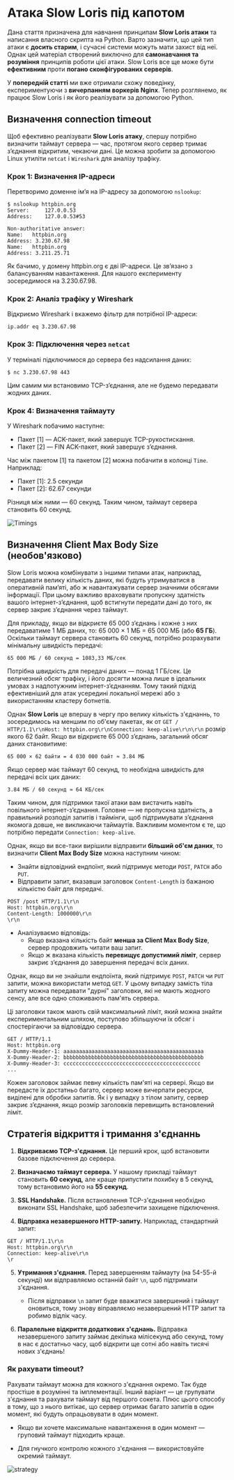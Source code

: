 # Атака Slow Loris під капотом

Дана стаття призначена для навчання принципам **Slow Loris атаки** та написання власного скрипта на Python. Варто зазначити, що цей тип атаки є **досить старим**, і сучасні системи можуть мати захист від неї. Однак цей матеріал створений виключно для **самонавчання та розуміння** принципів роботи цієї атаки. Slow Loris все ще може бути **ефективним** проти **погано сконфігурованих серверів**.

У **попередній статті** ми вже отримали схожу поведінку, експериментуючи з **вичерпанням воркерів Nginx**. Тепер розглянемо, як працює Slow Loris і як його реалізувати за допомогою Python.

## Визначення connection timeout

Щоб ефективно реалізувати **Slow Loris атаку**, спершу потрібно визначити таймаут сервера — час, протягом якого сервер тримає з’єднання відкритим, чекаючи дані. Це можна зробити за допомогою Linux утиліти `netcat` і `Wireshark` для аналізу трафіку.

### Крок 1: Визначення IP-адреси

Перетворимо доменне ім’я на IP-адресу за допомогою `nslookup`:
```
$ nslookup httpbin.org
Server:		127.0.0.53
Address:	127.0.0.53#53

Non-authoritative answer:
Name:	httpbin.org
Address: 3.230.67.98
Name:	httpbin.org
Address: 3.211.25.71
```

Як бачимо, у домену httpbin.org є дві IP-адреси. Це зв’язано з балансуванням навантаження. Для нашого експерименту зосередимося на 3.230.67.98.

### Крок 2: Аналіз трафіку у Wireshark

Відкриємо Wireshark і вкажемо фільтр для потрібної IP-адреси:
```
ip.addr eq 3.230.67.98
```

### Крок 3: Підключення через `netcat`

У терміналі підключимося до сервера без надсилання даних:

```
$ nc 3.230.67.98 443
```

Цим самим ми встановимо TCP-з’єднання, але не будемо передавати жодних даних.

### Крок 4: Визначення таймауту

У Wireshark побачимо наступне:
- Пакет [1] — ACK-пакет, який завершує TCP-рукостискання.
- Пакет [2] — FIN ACK-пакет, який завершує з’єднання.

Час між пакетом [1] та пакетом [2] можна побачити в колонці `Time`. Наприклад:

- Пакет [1]: 2.5 секунди
- Пакет [2]: 62.67 секунди

Різниця між ними — 60 секунд. Таким чином, таймаут сервера становить 60 секунд.

![Timings](https://github.com/vitalya420/articles/blob/main/images/timings.png?raw=true)

## Визначення Client Max Body Size (необов'язково)

Slow Loris можна комбінувати з іншими типами атак, наприклад, передавати велику кількість даних, які будуть утримуватися в оперативній пам’яті, або ж навантажувати сервер значними обсягами інформації. При цьому важливо враховувати пропускну здатність вашого інтернет-з’єднання, щоб встигнути передати дані до того, як сервер закриє з’єднання через таймаут.

Для прикладу, якщо ви відкриєте 65 000 з’єднань і кожне з них передаватиме 1 МБ даних, то: 65 000 × 1 МБ = 65 000 МБ (або **65 ГБ**). Оскільки таймаут сервера становить 60 секунд, потрібно розрахувати мінімальну швидкість передачі:
```
65 000 МБ / 60 секунд = 1083,33 МБ/сек
```

Потрібна швидкість для передачі даних — понад 1 ГБ/сек. Це величезний обсяг трафіку, і його досягти можна лише в ідеальних умовах з надпотужним інтернет-з’єднанням. Тому такий підхід ефективніший для атак усередині локальної мережі або з використанням кластеру ботнетів.

Однак **Slow Loris** це впершу в чергу про велику кількість з'єднаннь, то зосередимось на меншим по об'єму пакетах, як от `GET / HTTP/1.1\r\nHost: httpbin.org\r\nConnection: keep-alive\r\n\r\n` розмір якого 62 байт. Якщо ви відкриєте 65 000 з’єднань, загальний обсяг даних становитиме:

```
65 000 × 62 байти = 4 030 000 байт ≈ 3.84 МБ
```

Якщо сервер має таймаут 60 секунд, то необхідна швидкість для передачі всіх цих даних:
```
3.84 МБ / 60 секунд ≈ 64 КБ/сек
```
Таким чином, для підтримки такої атаки вам вистачить навіть повільного інтернет-з’єднання. Головне — не пропускна здатність, а правильний розподіл запитів і таймінги, щоб підтримувати з’єднання якомога довше, не викликаючи таймаутів. Важливим моментом є те, що потрібно передати `Connection: keep-alive`.

Однак, якщо ви все-таки вирішили відправити **більший об'єм даних**, то визначити **Client Max Body Size** можна наступним чином:
- Знайти відповідний ендпоїнт, який підтримує методи `POST`, `PATCH` або `PUT`.
- Відправити запит, вказавши заголовок `Content-Length` із бажаною кількістю байт для передачі.

```
POST /post HTTP/1.1\r\n
Host: httpbin.org\r\n
Content-Length: 1000000\r\n
\r\n
```

- Аналізуваємо відповідь:
    - Якщо вказана кількість байт **менша за Client Max Body Size**, сервер продовжить  читати ваш запит.
    - Якщо ж вказана кількість **перевищує допустимий ліміт**, сервер закриє з’єднання до завершення передачі всіх даних.


Однак, якщо ви не знайшли ендпоїнта, який підтримує `POST`, `PATCH` чи `PUT` запити, можна використати метод `GET`. У цьому випадку замість тіла запиту можна передавати "дурні" заголовки, які не мають жодного сенсу, але все одно споживають пам'ять сервера.

Ці заголовки також мають свій максимальний ліміт, який можна знайти експериментальним шляхом, поступово збільшуючи їх обсяг і спостерігаючи за відповіддю сервера.

```
GET / HTTP/1.1
Host: httpbin.org
X-Dummy-Header-1: aaaaaaaaaaaaaaaaaaaaaaaaaaaaaaaaaaaaaaaaaaaaa
X-Dummy-Header-2: bbbbbbbbbbbbbbbbbbbbbbbbbbbbbbbbbbbbbbbbbbbbb
X-Dummy-Header-3: cccccccccccccccccccccccccccccccccccccccccccc
...
```

Кожен заголовок займає певну кількість пам'яті на сервері. Якщо ви передасте їх достатньо багато, сервер може вичерпати ресурси, виділені для обробки запитів. Як і у випадку з тілом запиту, сервер закриє з’єднання, якщо розмір заголовків перевищить встановлений ліміт.

## Стратегія відкриття і тримання з'єднаннь

1. **Відкриваємо TCP-з'єднання.** Це перший крок, щоб встановити базове підключення до сервера.

2. **Визначаємо таймаут сервера.** У нашому прикладі таймаут становить **60 секунд**, але краще припустити похибку в 5 секунд, тому встановимо його на **55 секунд**.

3. **SSL Handshake.** Після встановлення TCP-з'єднання необхідно виконати SSL Handshake, щоб забезпечити захищене підключення.

4. **Відправка незавершеного HTTP-запиту.** Наприклад, стандартний запит:
```
GET / HTTP/1.1\r\n
Host: httpbin.org\r\n
Connection: keep-alive\r\n
\r
```
5. **Утримання з'єднання.** Перед завершенням таймауту (на 54-55-й секунді) ми відправляємо останній байт `\n`, щоб підтримати з'єднання.

    - Після відправки `\n` запит буде вважатися завершений і таймаут оновиться, тому знову віправляємо незавершений HTTP запит та робимо відлік часу.

6. **Паралельне відкриття додаткових з'єднань.** Відправка незавершеного запиту займає декілька мілісекунд або секунд, тому в нас є достатньо часу, щоб відкрити ще сотні або навіть тисячі нових з'єднань!

### Як рахувати timeout?

Рахувати таймаут можна для кожного з'єднання окремо. Так буде простіше в розумінні та імплементації. Інший варіант — це групувати з'єднання та рахувати таймаут від першого сокета. Плюс цього способу в тому, що з нього витікає, що сервер отримає багато запитів в один момент, які будуть опрацьовувати в один момент.

- Якщо ви хочете максимальне навантаження в один момент — груповий таймаут підходить краще.

- Для гнучкого контролю кожного з'єднання — використовуйте окремий таймаут.

![strategy](https://github.com/vitalya420/articles/blob/main/images/image2.png?raw=true)
